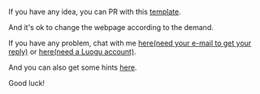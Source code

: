 If you have any idea, you can PR with this [template](https://github.com/UserUnknownX/nastery/blob/master/files/template.html).

And it's ok to change the webpage according to the demand.

If you have any problem, chat with me [here(need your e-mail to get your reply)](https://nastery.now.sh/contact.html) or [here(need a Luogu account)](https://www.luogu.com.cn/chat?uid=197881).

And you can also get some hints [here](https://github.com/UserUnknownX/nastery/wiki).

Good luck!
